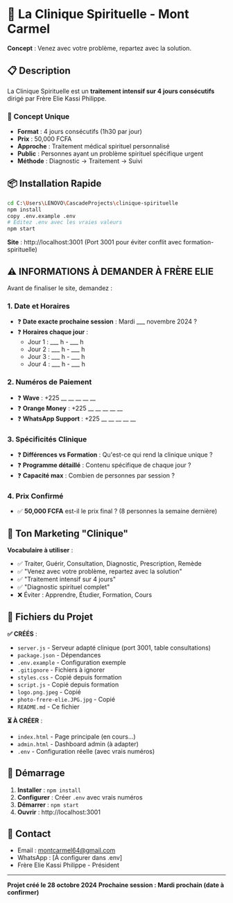 # 🏥 La Clinique Spirituelle - Mont Carmel

**Concept** : Venez avec votre problème, repartez avec la solution.

## 📋 Description

La Clinique Spirituelle est un **traitement intensif sur 4 jours consécutifs** dirigé par Frère Elie Kassi Philippe.

### 🎯 Concept Unique

- **Format** : 4 jours consécutifs (1h30 par jour)
- **Prix** : 50,000 FCFA
- **Approche** : Traitement médical spirituel personnalisé
- **Public** : Personnes ayant un problème spirituel spécifique urgent
- **Méthode** : Diagnostic → Traitement → Suivi

## 📦 Installation Rapide

```bash
cd C:\Users\LENOVO\CascadeProjects\clinique-spirituelle
npm install
copy .env.example .env
# Éditez .env avec les vraies valeurs
npm start
```

**Site** : http://localhost:3001 (Port 3001 pour éviter conflit avec formation-spirituelle)

## ⚠️ INFORMATIONS À DEMANDER À FRÈRE ELIE

Avant de finaliser le site, demandez :

### 1. Date et Horaires
- ❓ **Date exacte prochaine session** : Mardi ___ novembre 2024 ?
- ❓ **Horaires chaque jour** : 
  - Jour 1 : ___ h - ___ h
  - Jour 2 : ___ h - ___ h  
  - Jour 3 : ___ h - ___ h
  - Jour 4 : ___ h - ___ h

### 2. Numéros de Paiement
- ❓ **Wave** : +225 __ __ __ __ __
- ❓ **Orange Money** : +225 __ __ __ __ __
- ❓ **WhatsApp Support** : +225 __ __ __ __ __

### 3. Spécificités Clinique
- ❓ **Différences vs Formation** : Qu'est-ce qui rend la clinique unique ?
- ❓ **Programme détaillé** : Contenu spécifique de chaque jour ?
- ❓ **Capacité max** : Combien de personnes par session ?

### 4. Prix Confirmé
- ✅ **50,000 FCFA** est-il le prix final ? (8 personnes la semaine dernière)

## 🎨 Ton Marketing "Clinique"

**Vocabulaire à utiliser** :
- ✅ Traiter, Guérir, Consultation, Diagnostic, Prescription, Remède
- ✅ "Venez avec votre problème, repartez avec la solution"
- ✅ "Traitement intensif sur 4 jours"
- ✅ "Diagnostic spirituel complet"
- ❌ Éviter : Apprendre, Étudier, Formation, Cours

## 📁 Fichiers du Projet

**✅ CRÉÉS** :
- `server.js` - Serveur adapté clinique (port 3001, table consultations)
- `package.json` - Dépendances
- `.env.example` - Configuration exemple
- `.gitignore` - Fichiers à ignorer
- `styles.css` - Copié depuis formation
- `script.js` - Copié depuis formation
- `logo.png.jpeg` - Copié
- `photo-frere-elie.JPG.jpg` - Copié
- `README.md` - Ce fichier

**⏳ À CRÉER** :
- `index.html` - Page principale (en cours...)
- `admin.html` - Dashboard admin (à adapter)
- `.env` - Configuration réelle (avec vrais numéros)

## 🚀 Démarrage

1. **Installer** : `npm install`
2. **Configurer** : Créer `.env` avec vrais numéros
3. **Démarrer** : `npm start`
4. **Ouvrir** : http://localhost:3001

## 📧 Contact

- Email : montcarmel64@gmail.com
- WhatsApp : [À configurer dans .env]
- Frère Elie Kassi Philippe - Président

---

**Projet créé le 28 octobre 2024**
**Prochaine session : Mardi prochain (date à confirmer)**
